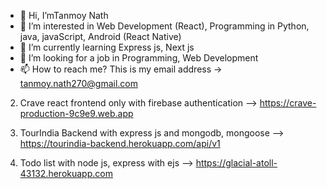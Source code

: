 - 👋 Hi, I’mTanmoy Nath
- 👀 I’m interested in Web Development (React), Programming in Python, java, javaScript, Android (React Native)
- 🌱 I’m currently learning Express js, Next js
- 💞️ I’m looking for a job in Programming, Web Development
- 📫 How to reach me? This is my email address -> tanmoy.nath270@gmail.com 

<!---
Tanmoy2099/Tanmoy2099 is a ✨ special ✨ repository because its `README.md` (this file) appears on your GitHub profile.
You can click the Preview link to take a look at your changes.
--->



2. Crave react frontend only with firebase authentication --> https://crave-production-9c9e9.web.app
 
3. TourIndia Backend with express js and mongodb, mongoose --> https://tourindia-backend.herokuapp.com/api/v1
 
4. Todo list with node js, express with ejs --> https://glacial-atoll-43132.herokuapp.com

